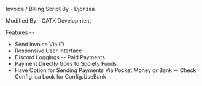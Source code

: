 Invoice / Billing Script By - Djonzaa 

Modified By - CATX Development 

Features -- 
* Send Invoice Via ID 
* Responsive User Interface 
* Discord Loggings -- Paid Payments 
* Payment Directly Goes to Society Funds 
* Have Option for Sending Payments Via Pocket Money or Bank -- Check Config.lua Look for Config.UseBank 

